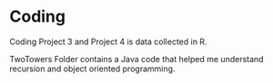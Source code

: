 # Coding
Coding
Project 3 and Project 4 is data collected in R.

TwoTowers Folder contains a Java code that helped me understand recursion and object oriented programming.
